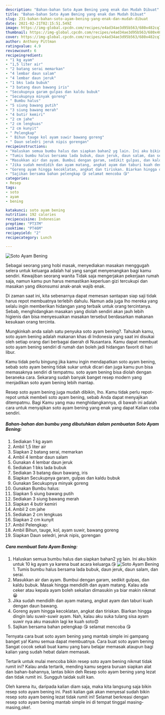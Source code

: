 ```yaml
---
description: "Bahan-bahan Soto Ayam Bening yang enak dan Mudah Dibuat"
title: "Bahan-bahan Soto Ayam Bening yang enak dan Mudah Dibuat"
slug: 231-bahan-bahan-soto-ayam-bening-yang-enak-dan-mudah-dibuat
date: 2021-02-21T02:15:51.549Z
image: https://img-global.cpcdn.com/recipes/e4ad34ae3d95b563/680x482cq70/soto-ayam-bening-foto-resep-utama.jpg
thumbnail: https://img-global.cpcdn.com/recipes/e4ad34ae3d95b563/680x482cq70/soto-ayam-bening-foto-resep-utama.jpg
cover: https://img-global.cpcdn.com/recipes/e4ad34ae3d95b563/680x482cq70/soto-ayam-bening-foto-resep-utama.jpg
author: Anthony Pittman
ratingvalue: 4.9
reviewcount: 6
recipeingredient:
- "1 kg ayam"
- "1,5 liter air"
- "2 batang serai memarkan"
- "4 lembar daun salam"
- "4 lembar daun jeruk"
- "1 bks lada bubuk"
- "3 batang daun bawang iris"
- "Secukupnya garam gulpas dan kaldu bubuk"
- "Secukupnya minyak goreng"
- " Bumbu halus"
- "5 siung bawang putih"
- "3 siung bawang merah"
- "4 butir kemiri"
- "2 cm jahe"
- "2 cm lengkuas"
- "2 cm kunyit"
- " Pelengkap"
- " Bihun tauge kol ayam suwir bawang goreng"
- " Daun seledri jeruk nipis gorengan"
recipeinstructions:
- "Haluskan semua bumbu halus dan siapkan bahan2 yg lain. Ini aku bikin untuk 10 kg ayam ya karena buat acara keluarga.😘"
- "Tumis bumbu halus bersama lada bubuk, daun jeruk, daun salam, dan serai."
- "Masukkan air dan ayam. Bumbui dengan garam, sedikit gulpas, dan kaldu bubuk. Masak hingga mendidih dan ayam matang. Kalau ada ceker atau kepala ayam boleh sekalian dimasukin ya biar makin nikmat😀"
- "Jika sudah mendidih dan ayam matang, angkat ayam dan taburi kuah dengan daun bawang."
- "Goreng ayam hingga kecoklatan, angkat dan tiriskan. Biarkan hingga dingin lalu suwir-suwir ayam. Nah, kalau aku suka tulang sisa ayam suwir nya aku masukin lagi ke kuah soto😍"
- "Sajikan bersama bahan pelengkap 😘 selamat mencoba 😘"
categories:
- Resep
tags:
- soto
- ayam
- bening

katakunci: soto ayam bening 
nutrition: 192 calories
recipecuisine: Indonesian
preptime: "PT37M"
cooktime: "PT46M"
recipeyield: "2"
recipecategory: Lunch

---
```



![Soto Ayam Bening](https://img-global.cpcdn.com/recipes/e4ad34ae3d95b563/680x482cq70/soto-ayam-bening-foto-resep-utama.jpg)

Sebagai seorang yang hobi masak, menyediakan masakan menggugah selera untuk keluarga adalah hal yang sangat menyenangkan bagi kamu sendiri. Kewajiban seorang  wanita Tidak saja mengerjakan pekerjaan rumah saja, namun kamu pun harus memastikan keperluan gizi tercukupi dan masakan yang dikonsumsi anak-anak wajib enak.

Di zaman  saat ini, kita sebenarnya dapat memesan santapan siap saji tidak harus repot membuatnya terlebih dahulu. Namun ada juga lho mereka yang selalu ingin memberikan hidangan yang terbaik untuk orang tercintanya. Sebab, menghidangkan masakan yang diolah sendiri akan jauh lebih higienis dan bisa menyesuaikan masakan tersebut berdasarkan makanan kesukaan orang tercinta. 



Mungkinkah anda salah satu penyuka soto ayam bening?. Tahukah kamu, soto ayam bening adalah makanan khas di Indonesia yang saat ini disukai oleh setiap orang dari berbagai daerah di Nusantara. Kamu dapat membuat soto ayam bening sendiri di rumah dan boleh jadi hidangan favorit di hari libur.

Kamu tidak perlu bingung jika kamu ingin mendapatkan soto ayam bening, sebab soto ayam bening tidak sukar untuk dicari dan juga kamu pun bisa memasaknya sendiri di tempatmu. soto ayam bening bisa diolah dengan beraneka cara. Sekarang sudah banyak banget resep modern yang menjadikan soto ayam bening lebih mantap.

Resep soto ayam bening juga mudah dibikin, lho. Kamu tidak perlu repot-repot untuk membeli soto ayam bening, sebab Anda dapat menyajikan ditempatmu. Bagi Kamu yang mau menghidangkannya, di bawah ini adalah cara untuk menyajikan soto ayam bening yang enak yang dapat Kalian coba sendiri.

<!--inarticleads1-->

##### Bahan-bahan dan bumbu yang dibutuhkan dalam pembuatan Soto Ayam Bening:

1. Sediakan 1 kg ayam
1. Ambil 1,5 liter air
1. Siapkan 2 batang serai, memarkan
1. Ambil 4 lembar daun salam
1. Gunakan 4 lembar daun jeruk
1. Sediakan 1 bks lada bubuk
1. Sediakan 3 batang daun bawang, iris
1. Siapkan Secukupnya garam, gulpas dan kaldu bubuk
1. Gunakan Secukupnya minyak goreng
1. Gunakan  Bumbu halus:
1. Siapkan 5 siung bawang putih
1. Sediakan 3 siung bawang merah
1. Siapkan 4 butir kemiri
1. Ambil 2 cm jahe
1. Sediakan 2 cm lengkuas
1. Siapkan 2 cm kunyit
1. Ambil  Pelengkap:
1. Ambil  Bihun, tauge, kol, ayam suwir, bawang goreng
1. Siapkan  Daun seledri, jeruk nipis, gorengan




<!--inarticleads2-->

##### Cara membuat Soto Ayam Bening:

1. Haluskan semua bumbu halus dan siapkan bahan2 yg lain. Ini aku bikin untuk 10 kg ayam ya karena buat acara keluarga.😘
<img src="https://img-global.cpcdn.com/steps/994112c39844c47a/160x128cq70/soto-ayam-bening-langkah-memasak-1-foto.jpg" alt="Soto Ayam Bening">1. Tumis bumbu halus bersama lada bubuk, daun jeruk, daun salam, dan serai.
1. Masukkan air dan ayam. Bumbui dengan garam, sedikit gulpas, dan kaldu bubuk. Masak hingga mendidih dan ayam matang. Kalau ada ceker atau kepala ayam boleh sekalian dimasukin ya biar makin nikmat😀
1. Jika sudah mendidih dan ayam matang, angkat ayam dan taburi kuah dengan daun bawang.
1. Goreng ayam hingga kecoklatan, angkat dan tiriskan. Biarkan hingga dingin lalu suwir-suwir ayam. Nah, kalau aku suka tulang sisa ayam suwir nya aku masukin lagi ke kuah soto😍
1. Sajikan bersama bahan pelengkap 😘 selamat mencoba 😘




Ternyata cara buat soto ayam bening yang mantab simple ini gampang banget ya! Kamu semua dapat membuatnya. Cara buat soto ayam bening Sangat cocok sekali buat kamu yang baru belajar memasak ataupun bagi kalian yang sudah hebat dalam memasak.

Tertarik untuk mulai mencoba bikin resep soto ayam bening nikmat tidak rumit ini? Kalau anda tertarik, mending kamu segera buruan siapkan alat dan bahan-bahannya, lantas bikin deh Resep soto ayam bening yang lezat dan tidak rumit ini. Sungguh taidak sulit kan. 

Oleh karena itu, daripada kalian diam saja, maka kita langsung saja bikin resep soto ayam bening ini. Pasti kalian gak akan menyesal sudah bikin resep soto ayam bening lezat tidak rumit ini! Selamat berkreasi dengan resep soto ayam bening mantab simple ini di tempat tinggal masing-masing,oke!.

